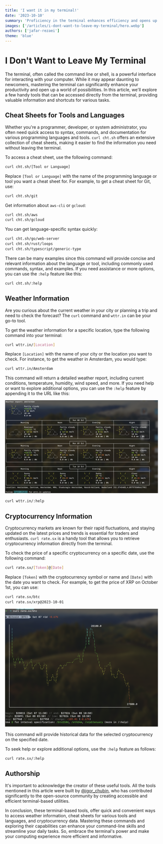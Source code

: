 ```yaml
---
title: 'I want it in my terminal!'
date: '2023-10-10'
summary: 'Proficiency in the terminal enhances efficiency and opens up a world of opportunities with handy tools and quick commands.'
images: ['/articles/i-dont-want-to-leave-my-terminal/hero.webp']
authors: ['jafar-rezaei']
theme: 'blue'
---
```


# I Don't Want to Leave My Terminal

The terminal, often called the command line or shell, is a powerful interface for interacting with your computer. While it may appear daunting to newcomers, mastering the terminal can significantly enhance your productivity and open up a world of possibilities. In this article, we'll explore a few handy tools that can be accessed directly from the terminal, providing valuable information and shortcuts for various tasks.

## Cheat Sheets for Tools and Languages

Whether you're a programmer, developer, or system administrator, you often need quick access to syntax, commands, and documentation for various programming languages and tools. `curl cht.sh` offers an extensive collection of cheat sheets, making it easier to find the information you need without leaving the terminal.

To access a cheat sheet, use the following command:

```bash
curl cht.sh/[Tool or Language]
```

Replace `[Tool or Language]` with the name of the programming language or tool you want a cheat sheet for. For example, to get a cheat sheet for Git, use:

```bash
curl cht.sh/git
```

Get information about `aws-cli` or `gcloud`:

```bash
curl cht.sh/aws
curl cht.sh/gcloud
```

You can get language-specific syntax quickly:

```bash
curl cht.sh/go/web-server
curl cht.sh/rust/loops
curl cht.sh/typescript/generic-type
```

There can be many examples since this command will provide concise and relevant information about the language or tool, including commonly used commands, syntax, and examples. If you need assistance or more options, you can use the `:help` feature like this:

```bash
curl cht.sh/:help
```

## Weather Information

Are you curious about the current weather in your city or planning a trip and need to check the forecast? The `curl` command and `wttr.in` can be your go-to tool.

To get the weather information for a specific location, type the following command into your terminal:

```bash
curl wttr.in/[Location]
```

Replace `[Location]` with the name of your city or the location you want to check. For instance, to get the weather in Amsterdam, you would type:

```bash
curl wttr.in/Amsterdam
```

This command will return a detailed weather report, including current conditions, temperature, humidity, wind speed, and more. If you need help or want to explore additional options, you can use the `:help` feature by appending it to the URL like this:

![Amsterdam weather](./images/i-dont-want-to-leave-my-terminal/weather.png 'Amsterdam weather')

```bash
curl wttr.in/:help
```

## Cryptocurrency Information

Cryptocurrency markets are known for their rapid fluctuations, and staying updated on the latest prices and trends is essential for traders and enthusiasts. `curl rate.sx` is a handy tool that allows you to retrieve cryptocurrency information directly from the terminal.

To check the price of a specific cryptocurrency on a specific date, use the following command:

```bash
curl rate.sx/[Token]@[Date]
```

Replace `[Token]` with the cryptocurrency symbol or name and `[Date]` with the date you want to check. For example, to get the price of XRP on October 1st, you can use:

```bash
curl rate.sx/btc
curl rate.sx/xrp@2023-10-01
```

![BTC daily chart](./images/i-dont-want-to-leave-my-terminal/crypto.png 'BTC daily')

This command will provide historical data for the selected cryptocurrency on the specified date.

To seek help or explore additional options, use the `:help` feature as follows:

```bash
curl rate.sx/:help
```

## Authorship

It's important to acknowledge the creator of these useful tools. All the tools mentioned in this article were built by [@igor_chubin](https://twitter.com/igor_chubin), who has contributed significantly to the open-source community by creating accessible and efficient terminal-based utilities.

In conclusion, these terminal-based tools, offer quick and convenient ways to access weather information, cheat sheets for various tools and languages, and cryptocurrency data. Mastering these commands and exploring their capabilities can enhance your command-line skills and streamline your daily tasks. So, embrace the terminal's power and make your computing experience more efficient and informative.
